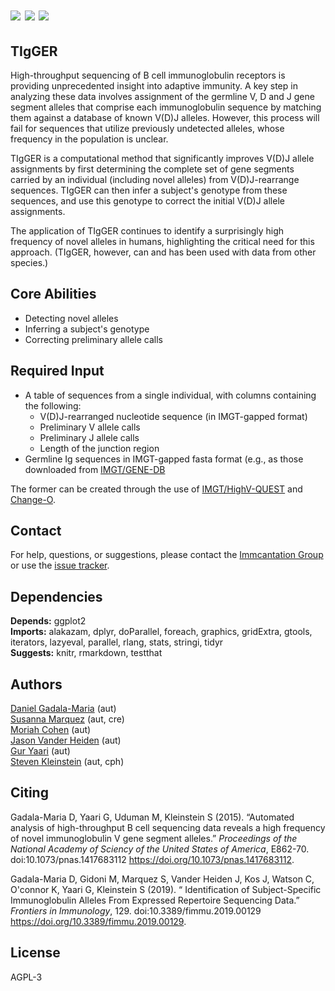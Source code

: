 # [![](http://cranlogs.r-pkg.org/badges/grand-total/tigger)](https://www.r-pkg.org/pkg/tigger) [![](https://cranlogs.r-pkg.org/badges/tigger)](https://www.r-pkg.org/pkg/tigger) [![](https://img.shields.io/static/v1?label=AIRR-C%20sw-tools%20v1&message=compliant&color=008AFF&labelColor=000000&style=plastic)](https://docs.airr-community.org/en/stable/swtools/airr_swtools_standard.html)


TIgGER
-------------------------------------------------------------------------------

High-throughput sequencing of B cell immunoglobulin receptors is providing unprecedented insight into adaptive immunity. A key step in analyzing these data involves assignment of the germline V, D and J gene segment alleles that comprise each immunoglobulin sequence by matching them against a database of known V(D)J alleles. However, this process will fail for sequences that utilize previously undetected alleles, whose frequency in the population is unclear.

TIgGER is a computational method that significantly improves V(D)J allele assignments by first determining the complete set of gene segments carried by an individual (including novel alleles) from V(D)J-rearrange sequences. TIgGER can then infer a subject's genotype from these sequences, and use this genotype to correct the initial V(D)J allele assignments.

The application of TIgGER continues to identify a surprisingly high frequency of novel alleles in humans, highlighting the critical need for this approach. (TIgGER, however, can and has been used with data from other species.)

Core Abilities
-------------------------------------------------------------------------------

* Detecting novel alleles
* Inferring a subject's genotype
* Correcting preliminary allele calls

Required Input
-------------------------------------------------------------------------------

* A table of sequences from a single individual, with columns containing the following:
    * V(D)J-rearranged nucleotide sequence (in IMGT-gapped format)
    * Preliminary V allele calls
    * Preliminary J allele calls
    * Length of the junction region
* Germline Ig sequences in IMGT-gapped fasta format (e.g., as those downloaded from [IMGT/GENE-DB](https://www.imgt.org/genedb/)

The former can be created through the use of [IMGT/HighV-QUEST](https://www.imgt.org) and [Change-O](http://changeo.readthedocs.io).

Contact
-------------------------------------------------------------------------------

For help, questions, or suggestions, please contact the [Immcantation Group](mailto:immcantation@googlegroups.com) or use the [issue tracker](https://bitbucket.org/kleinstein/tigger/issues?status=new&status=open).


## Dependencies

**Depends:** ggplot2  
**Imports:** alakazam, dplyr, doParallel, foreach, graphics, gridExtra, gtools, iterators, lazyeval, parallel, rlang, stats, stringi, tidyr  
**Suggests:** knitr, rmarkdown, testthat


## Authors

[Daniel Gadala-Maria](mailto:daniel.gadala-maria@yale.edu) (aut)  
[Susanna Marquez](mailto:susanna.marquez@yale.edu) (aut, cre)  
[Moriah Cohen](mailto:moriah.cohen@biu.ac.il) (aut)  
[Jason Vander Heiden](mailto:jason.vanderheiden@gmail.com) (aut)  
[Gur Yaari](mailto:gur.yaari@biu.ac.il) (aut)  
[Steven Kleinstein](mailto:steven.kleinstein@yale.edu) (aut, cph)


## Citing

Gadala-Maria D, Yaari G, Uduman M, Kleinstein S (2015). “Automated
analysis of high-throughput B cell sequencing data reveals a high
frequency of novel immunoglobulin V gene segment alleles.” _Proceedings
of the National Academy of Sciency of the United States of America_,
E862-70. doi:10.1073/pnas.1417683112
<https://doi.org/10.1073/pnas.1417683112>.

Gadala-Maria D, Gidoni M, Marquez S, Vander Heiden J, Kos J, Watson C,
O'connor K, Yaari G, Kleinstein S (2019). “ Identification of
Subject-Specific Immunoglobulin Alleles From Expressed Repertoire
Sequencing Data.” _Frontiers in Immunology_, 129.
doi:10.3389/fimmu.2019.00129
<https://doi.org/10.3389/fimmu.2019.00129>.



## License

AGPL-3
